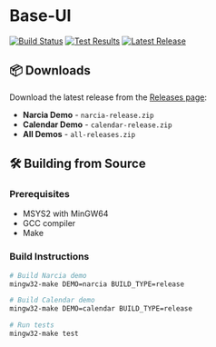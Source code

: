 # Base-UI

[![Build Status](https://github.com/TOH01/Base-UI/actions/workflows/ci.yml/badge.svg)](https://github.com/TOH01/Base-UI/actions/workflows/ci.yml)
[![Test Results](https://img.shields.io/endpoint?url=https://raw.githubusercontent.com/TOH01/Base-UI/main/badges/test-results.json)](https://github.com/TOH01/Base-UI/actions)
[![Latest Release](https://img.shields.io/github/v/release/TOH01/Base-UI?include_prereleases)](https://github.com/TOH01/Base-UI/releases)

## 📦 Downloads

Download the latest release from the [Releases page](https://github.com/TOH01/Base-UI/releases/latest):

- **Narcia Demo** - `narcia-release.zip`
- **Calendar Demo** - `calendar-release.zip`
- **All Demos** - `all-releases.zip`

## 🛠️ Building from Source

### Prerequisites

- MSYS2 with MinGW64
- GCC compiler
- Make

### Build Instructions

```bash
# Build Narcia demo
mingw32-make DEMO=narcia BUILD_TYPE=release

# Build Calendar demo
mingw32-make DEMO=calendar BUILD_TYPE=release

# Run tests
mingw32-make test
```